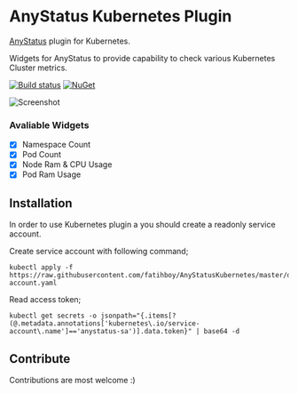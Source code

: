 
# AnyStatus Kubernetes Plugin

[AnyStatus](https://www.anystat.us) plugin for Kubernetes.

Widgets for AnyStatus to provide capability to check various Kubernetes Cluster metrics.

[![Build status](https://ci.appveyor.com/api/projects/status/tt8r7y479u0rhxnu?svg=true)](https://ci.appveyor.com/project/fatihboy/anystatuskubernetes) [![NuGet](https://img.shields.io/nuget/v/AnyStatus.Plugins.Kubernetes.svg)](https://www.nuget.org/packages/AnyStatus.Plugins.Kubernetes/)

![Screenshot](https://raw.githubusercontent.com/fatihboy/AnyStatusKubernetes/master/docs/images/Screenshot.png)

### Avaliable Widgets

-  [x] Namespace Count
-  [x] Pod Count
-  [x] Node Ram & CPU Usage
-  [x] Pod Ram Usage

## Installation

In order to use Kubernetes plugin a you should create a readonly service account.

Create service account with following command;

    kubectl apply -f https://raw.githubusercontent.com/fatihboy/AnyStatusKubernetes/master/docs/setup/service-account.yaml

Read access token;

    kubectl get secrets -o jsonpath="{.items[?(@.metadata.annotations['kubernetes\.io/service-account\.name']=='anystatus-sa')].data.token}" | base64 -d

## Contribute

Contributions are most welcome :)
